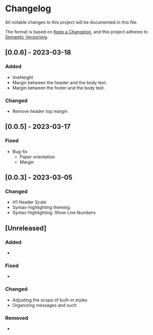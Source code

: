 # Changelog

All notable changes to this project will be documented in this file.

The format is based on [Keep a Changelog](https://keepachangelog.com/en/1.1.0/),
and this project adheres to [Semantic Versioning](https://semver.org/spec/v2.0.0.html).



## [0.0.6] - 2023-03-18
### Added
- lineHeight
- Margin between the header and the body text.
- Margin between the footer and the body text.

### Changed
- Remove header top margin

## [0.0.5] - 2023-03-17
### Fixed
- Bug-fix
  - Paper orientation
  - Margin

## [0.0.3] - 2023-03-05
### Changed
- H1 Header Scale
- Syntax-highlighting theming
- Syntax Highlighting: Show Line Numbers

## [Unreleased]

### Added

- 

### Fixed

- 

### Changed

- Adjusting the scope of built-in styles
- Organizing messages and such

### Removed

- 




